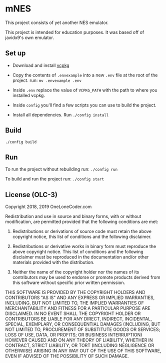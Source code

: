 # mNES #

This project consists of yet another NES emulator.

This project is intended for education purposes. It was based off of javidx9's own emulator.

## Set up ##

* Download and install [vcpkg](https://github.com/microsoft/vcpkg)

* Copy the contents of `.envexample` into a new `.env` file at the root of the project. run: `mv .envexample .env`

* Inside `.env` replace the value of `VCPKG_PATH` with the path to where you installed vcpkg.

* Inside `config` you'll find a few scripts you can use to build the project.

* Install all dependencies. Run `./config install`

## Build ##

`./config build`

## Run ##

To run the project without rebuilding run: `./config run`

To build and run the project run: `./config start`

## License (OLC-3) ##
Copyright 2018, 2019 OneLoneCoder.com

Redistribution and use in source and binary forms, with or without 
modification, are permitted provided that the following conditions 
are met:

1. Redistributions or derivations of source code must retain the above 
   copyright notice, this list of conditions and the following disclaimer.

2. Redistributions or derivative works in binary form must reproduce 
   the above copyright notice. This list of conditions and the following 
   disclaimer must be reproduced in the documentation and/or other 
   materials provided with the distribution.

3. Neither the name of the copyright holder nor the names of its 
   contributors may be used to endorse or promote products derived 
   from this software without specific prior written permission.
    
THIS SOFTWARE IS PROVIDED BY THE COPYRIGHT HOLDERS AND CONTRIBUTORS 
"AS IS" AND ANY EXPRESS OR IMPLIED WARRANTIES, INCLUDING, BUT NOT 
LIMITED TO, THE IMPLIED WARRANTIES OF MERCHANTABILITY AND FITNESS FOR 
A PARTICULAR PURPOSE ARE DISCLAIMED. IN NO EVENT SHALL THE COPYRIGHT 
HOLDER OR CONTRIBUTORS BE LIABLE FOR ANY DIRECT, INDIRECT, INCIDENTAL, 
SPECIAL, EXEMPLARY, OR CONSEQUENTIAL DAMAGES (INCLUDING, BUT NOT 
LIMITED TO, PROCUREMENT OF SUBSTITUTE GOODS OR SERVICES; LOSS OF USE, 
DATA, OR PROFITS; OR BUSINESS INTERRUPTION) HOWEVER CAUSED AND ON ANY 
THEORY OF LIABILITY, WHETHER IN CONTRACT, STRICT LIABILITY, OR TORT 
(INCLUDING NEGLIGENCE OR OTHERWISE) ARISING IN ANY WAY OUT OF THE USE
OF THIS SOFTWARE, EVEN IF ADVISED OF THE POSSIBILITY OF SUCH DAMAGE.